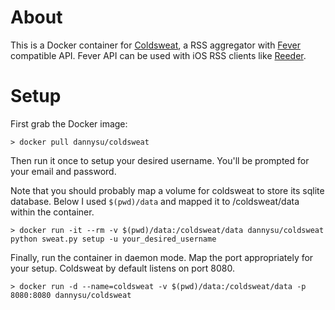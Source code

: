 # About

This is a Docker container for [Coldsweat][1], a RSS aggregator with [Fever][2]
compatible API. Fever API can be used with iOS RSS clients like [Reeder][3].

# Setup

First grab the Docker image:

```
> docker pull dannysu/coldsweat
```

Then run it once to setup your desired username. You'll be prompted for your email and password.

Note that you should probably map a volume for coldsweat to store its sqlite database. Below I used `$(pwd)/data` and mapped it to /coldsweat/data within the container.

```
> docker run -it --rm -v $(pwd)/data:/coldsweat/data dannysu/coldsweat python sweat.py setup -u your_desired_username
```

Finally, run the container in daemon mode. Map the port appropriately for your setup. Coldsweat by default listens on port 8080.

```
> docker run -d --name=coldsweat -v $(pwd)/data:/coldsweat/data -p 8080:8080 dannysu/coldsweat

```

  [1]: https://github.com/passiomatic/coldsweat
  [2]: http://www.feedafever.com/
  [3]: http://reederapp.com/
